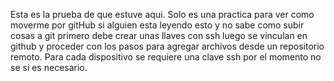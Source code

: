 Esta es la prueba de que estuve aqui.
Solo es una practica para ver como moverme por gitHub
si alguien esta leyendo esto y no sabe como subir cosas a git
primero debe crear unas llaves con ssh 
luego se vinculan en github y proceder con los pasos para agregar archivos desde un repositorio remoto.
Para cada dispositivo se requiere una clave ssh por el momento no se si es necesario.
